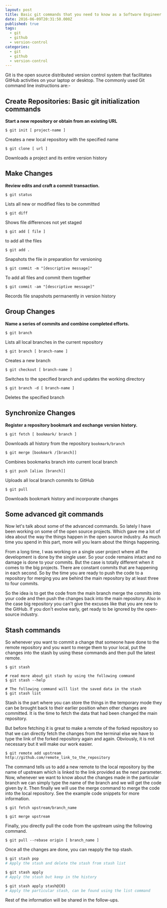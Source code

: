 ```yaml
---
layout: post
title: Basic git commands that you need to know as a Software Engineer
date: 2016-06-09T20:31:50.000Z
published: true
tags:
  - git
  - github
  - version-control
categories:
  - git
  - github
  - version-control
---
```

Git is the open source distributed version control system that facilitates GitHub activities on your laptop or desktop. The commonly used Git command line instructions are:-

## Create Repositories: Basic git initialization commands

**Start a new repository or obtain from an existing URL**

`$ git init [ project-name ]`

Creates a new local repository with the specified name

`$ git clone [ url ]`

Downloads a project and its entire version history

## Make Changes

**Review edits and craft a commit transaction.**

`$ git status`

Lists all new or modified files to be committed

`$ git diff`

Shows file differences not yet staged

`$ git add [ file ]`

to add all the files

`$ git add .`

Snapshots the file in preparation for versioning

`$ git commit -m "[descriptive message]"`

To add all files and commit them together

`$ git commit -am "[descriptive message]"`

Records file snapshots permanently in version history

## Group Changes

**Name a series of commits and combine completed efforts.**

`$ git branch`

Lists all local branches in the current repository

`$ git branch [ branch-name ]`

Creates a new branch

`$ git checkout [ branch-name ]`

Switches to the specified branch and updates the working directory

`$ git branch -d [ branch-name ]`

Deletes the specified branch

## Synchronize Changes

**Register a repository bookmark and exchange version history.**

`$ git fetch [ bookmark/ branch ]`

Downloads all history from the repository `bookmark/branch`

`$ git merge [bookmark /[branch]]`

Combines bookmarks branch into current local branch

`$ git push [alias [branch]]`

Uploads all local branch commits to GitHub

`$ git pull`

Downloads bookmark history and incorporate changes

## Some advanced git commands

Now let's talk about some of the advanced commands. So lately I have been working on some of the open source projects. Which gave me a lot of idea about the way the things happen in the open source industry. As much time you spend in this part, more will you learn about the things happening.

From a long time, I was working on a single user project where all the development is done by the single user. So your code remains intact and no damage is done to your commits. But the case is totally different when it comes to the big projects. There are constant commits that are happening in each second. So by the time you are ready to push the code to a repository for merging you are behind the main repository by at least three to four commits.

So the idea is to get the code from the main branch merge the commits into your code and then push the changes back into the main repository. Also in the case big repository you can't give the excuses like that you are new to the GitHub. If you don't evolve early, get ready to be ignored by the open-source industry.

## Stash commands

So whenever you want to commit a change that someone have done to the remote repository and you want to merge them to your local, put the changes into the stash by using these commands and then pull the latest remote.

```   
$ git stash 

# read more about git stash by using the following command
$ git stash --help

# The following command will list the saved data in the stash
$ git stash list
```

Stash is the part where you can store the things in the temporary mode they can be brought back to their earlier position when other changes are committed. It is the time to fetch the data that had been changed the main repository.

But before fetching it is great to make a remote of the forked repository so that we can directly fetch the changes from the terminal else we have to type the link of the forked repository again and again. Obviously, it is not necessary but it will make our work easier.

    
`$ git remote add upstream http://github.com/remote_link_to_the_repository`

The command tells us to add a new remote to the local repository by the name of upstream which is linked to the link provided as the next parameter. Now, whenever we want to know about the changes made in the particular branch we can simply type the name of the branch and we will get the code given by it. Then finally we will use the merge command to merge the code into the local repository. See the example code snippets for more information.

```    
$ git fetch upstream/branch_name
    
$ git merge upstream
```

Finally, you directly pull the code from the upstream using the following command.

`$ git pull --rebase origin [ branch_name ]`

Once all the changes are done, you can reapply the top stash.

```bash
$ git stash pop
# Apply the stash and delete the stash from stash list

$ git stash apply
# Apply the stash but keep in the history

$ git stash apply stash@{0}
# Apply the particular stash, can be found using the list command
```

Rest of the information will be shared in the follow-ups.
